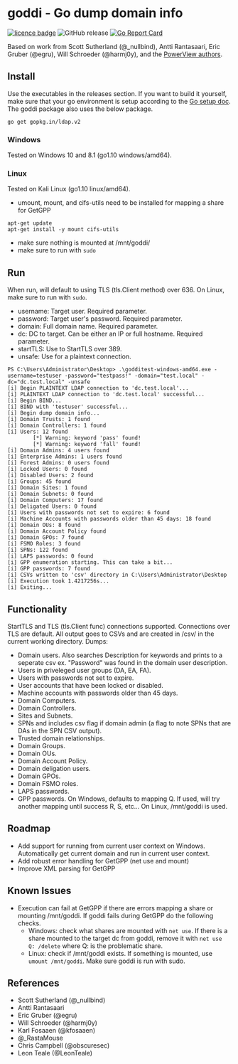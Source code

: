 # goddi - Go dump domain info
[![licence badge]][licence]
![GitHub release](https://img.shields.io/github/release/NetSPI/goddi.svg?style=flat-square)
[![Go Report Card](https://goreportcard.com/badge/github.com/NetSPI/goddi?style=flat-square)](https://goreportcard.com/report/github.com/NetSPI/goddi)

[licence badge]:https://img.shields.io/badge/license-New%20BSD-blue.svg?style=flat-square
[licence]:https://github.com/NetSPI/goddi/blob/master/LICENSE

Based on work from Scott Sutherland (@_nullbind), Antti Rantasaari, Eric Gruber (@egru), Will Schroeder (@harmj0y), and the <a href="https://github.com/PowerShellMafia/PowerSploit/tree/master/Recon">PowerView authors</a>.


## Install
Use the executables in the releases section. If you want to build it yourself, make sure that your go environment is setup according to the <a href="https://golang.org/doc/code.html">Go setup doc</a>. The goddi package also uses the below package.

	go get gopkg.in/ldap.v2

### Windows
Tested on Windows 10 and 8.1 (go1.10 windows/amd64).

### Linux
Tested on Kali Linux (go1.10 linux/amd64).

- umount, mount, and cifs-utils need to be installed for mapping a share for GetGPP
```
apt-get update
apt-get install -y mount cifs-utils
```
- make sure nothing is mounted at /mnt/goddi/
- make sure to run with `sudo`

## Run
When run, will default to using TLS (tls.Client method) over 636. On Linux, make sure to run with `sudo`.

- username: Target user. Required parameter.
- password: Target user's password. Required parameter.
- domain: Full domain name. Required parameter.
- dc: DC to target. Can be either an IP or full hostname. Required parameter.
- startTLS: Use to StartTLS over 389.
- unsafe: Use for a plaintext connection.

```
PS C:\Users\Administrator\Desktop> .\godditest-windows-amd64.exe -username=testuser -password="testpass!" -domain="test.local" -dc="dc.test.local" -unsafe
[i] Begin PLAINTEXT LDAP connection to 'dc.test.local'...
[i] PLAINTEXT LDAP connection to 'dc.test.local' successful...
[i] Begin BIND...
[i] BIND with 'testuser' successful...
[i] Begin dump domain info...
[i] Domain Trusts: 1 found
[i] Domain Controllers: 1 found
[i] Users: 12 found
        [*] Warning: keyword 'pass' found!
        [*] Warning: keyword 'fall' found!
[i] Domain Admins: 4 users found
[i] Enterprise Admins: 1 users found
[i] Forest Admins: 0 users found
[i] Locked Users: 0 found
[i] Disabled Users: 2 found
[i] Groups: 45 found
[i] Domain Sites: 1 found
[i] Domain Subnets: 0 found
[i] Domain Computers: 17 found
[i] Deligated Users: 0 found
[i] Users with passwords not set to expire: 6 found
[i] Machine Accounts with passwords older than 45 days: 18 found
[i] Domain OUs: 8 found
[i] Domain Account Policy found
[i] Domain GPOs: 7 found
[i] FSMO Roles: 3 found
[i] SPNs: 122 found
[i] LAPS passwords: 0 found
[i] GPP enumeration starting. This can take a bit...
[i] GPP passwords: 7 found
[i] CSVs written to 'csv' directory in C:\Users\Administrator\Desktop
[i] Execution took 1.4217256s...
[i] Exiting...
```

## Functionality
StartTLS and TLS (tls.Client func) connections supported. Connections over TLS are default. All output goes to CSVs and are created in /csv/ in the current working directory. Dumps:

- Domain users. Also searches Description for keywords and prints to a seperate csv ex. "Password" was found in the domain user description.
- Users in priveleged user groups (DA, EA, FA).
- Users with passwords not set to expire.
- User accounts that have been locked or disabled.
- Machine accounts with passwords older than 45 days.
- Domain Computers.
- Domain Controllers.
- Sites and Subnets.
- SPNs and includes csv flag if domain admin (a flag to note SPNs that are DAs in the SPN CSV output).
- Trusted domain relationships.
- Domain Groups.
- Domain OUs.
- Domain Account Policy.
- Domain deligation users.
- Domain GPOs.
- Domain FSMO roles.
- LAPS passwords.
- GPP passwords. On Windows, defaults to mapping Q. If used, will try another mapping until success R, S, etc... On Linux, /mnt/goddi is used.

## Roadmap
- Add support for running from current user context on Windows. Automatically get current domain and run in current user context.
- Add robust error handling for GetGPP (net use and mount)
- Improve XML parsing for GetGPP

## Known Issues
- Execution can fail at GetGPP if there are errors mapping a share or mounting /mnt/goddi. If goddi fails during GetGPP do the following checks.
	- Windows: check what shares are mounted with `net use`. If there is a share mounted to the target dc from goddi, remove it with `net use Q: /delete` where Q: is the problematic share.
	- Linux: check if /mnt/goddi exists. If something is mounted, use `umount /mnt/goddi`. Make sure goddi is run with sudo.

## References
- Scott Sutherland (@_nullbind)
- Antti Rantasaari
- Eric Gruber (@egru)
- Will Schroeder (@harmj0y)
- Karl Fosaaen (@kfosaaen)
- @_RastaMouse
- Chris Campbell (@obscuresec)
- Leon Teale (@LeonTeale)
